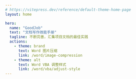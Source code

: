 ```yaml
---
# https://vitepress.dev/reference/default-theme-home-page
layout: home

hero:
  name: "GoodJob"
  text: "文档写作效能手册"
  tagline: 不断完善，汇集项目文档的最佳实践
  actions:
    - theme: brand
      text: Word 图片压缩
      link: /word/image-compression
    - theme: alt
      text: Word VBA 调整样式
      link: /word/vba/adjust-style
---
```

